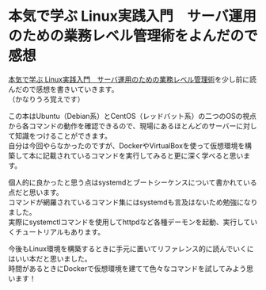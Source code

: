 # 本気で学ぶ Linux実践入門　サーバ運用のための業務レベル管理術をよんだので感想
[本気で学ぶ Linux実践入門　サーバ運用のための業務レベル管理術](https://www.amazon.co.jp/%E6%9C%AC%E6%B0%97%E3%81%A7%E5%AD%A6%E3%81%B6-Linux%E5%AE%9F%E8%B7%B5%E5%85%A5%E9%96%80-%E3%82%B5%E3%83%BC%E3%83%90%E9%81%8B%E7%94%A8%E3%81%AE%E3%81%9F%E3%82%81%E3%81%AE%E6%A5%AD%E5%8B%99%E3%83%AC%E3%83%99%E3%83%AB%E7%AE%A1%E7%90%86%E8%A1%93-%E5%A4%A7%E7%AB%B9-%E9%BE%8D%E5%8F%B2-ebook/dp/B07SFBYRW5)を少し前に読んだので感想を書きいていきます。   
（かなりうろ覚えです）   

この本はUbuntu（Debian系）とCentOS（レッドバット系）の二つのOSの視点から各コマンドの動作を確認できるので、現場にあるほとんどのサーバーに対して知識をつけることができます。   
自分は今回やらなかったのですが、DockerやVirtualBoxを使って仮想環境を構築して本に記載されているコマンドを実行してみると更に深く学べると思います。   

個人的に良かったと思う点はsystemdとブートシーケンスについて書かれている点だと思います。   
コマンドが網羅されているコマンド集にはsystemdも言及はないため勉強になりました。   
実際にsystemctlコマンドを使用してhttpdなど各種デーモンを起動、実行していくチュートリアルもあります。   

今後もLinux環境を構築するときに手元に置いてリファレンス的に読んでいくにはいい本だと思いました。   
時間があるときにDockerで仮想環境を建てて色々なコマンドを試してみよう思います！